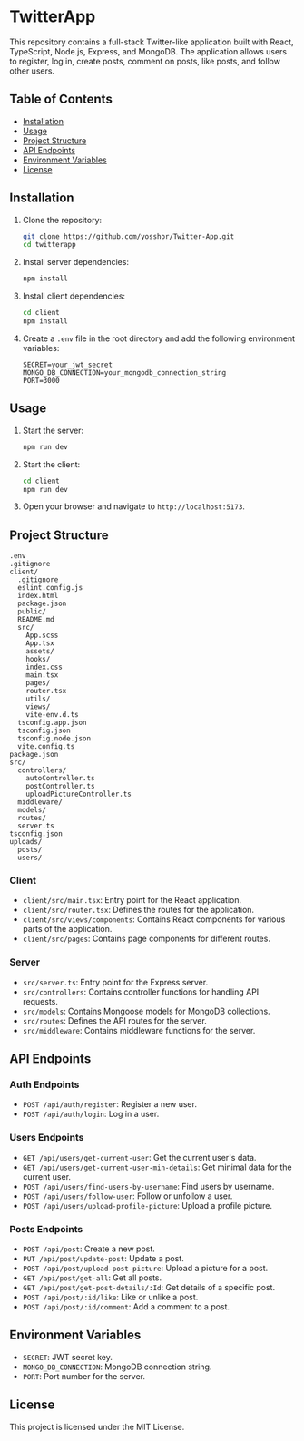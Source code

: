 # TwitterApp

This repository contains a full-stack Twitter-like application built with React, TypeScript, Node.js, Express, and MongoDB. The application allows users to register, log in, create posts, comment on posts, like posts, and follow other users.

## Table of Contents

- [Installation](#installation)
- [Usage](#usage)
- [Project Structure](#project-structure)
- [API Endpoints](#api-endpoints)
- [Environment Variables](#environment-variables)
- [License](#license)

## Installation

1. Clone the repository:

    ```sh
    git clone https://github.com/yosshor/Twitter-App.git 
    cd twitterapp
    ```

2. Install server dependencies:

    ```sh
    npm install
    ```

3. Install client dependencies:

    ```sh
    cd client
    npm install
    ```

4. Create a `.env` file in the root directory and add the following environment variables:

    ```env
    SECRET=your_jwt_secret
    MONGO_DB_CONNECTION=your_mongodb_connection_string
    PORT=3000
    ```

## Usage

1. Start the server:

    ```sh
    npm run dev
    ```

2. Start the client:

    ```sh
    cd client
    npm run dev
    ```

3. Open your browser and navigate to `http://localhost:5173`.

## Project Structure

```plaintext
.env
.gitignore
client/
  .gitignore
  eslint.config.js
  index.html
  package.json
  public/
  README.md
  src/
    App.scss
    App.tsx
    assets/
    hooks/
    index.css
    main.tsx
    pages/
    router.tsx
    utils/
    views/
    vite-env.d.ts
  tsconfig.app.json
  tsconfig.json
  tsconfig.node.json
  vite.config.ts
package.json
src/
  controllers/
    autoController.ts
    postController.ts
    uploadPictureController.ts
  middleware/
  models/
  routes/
  server.ts
tsconfig.json
uploads/
  posts/
  users/
```

### Client

- `client/src/main.tsx`: Entry point for the React application.
- `client/src/router.tsx`: Defines the routes for the application.
- `client/src/views/components`: Contains React components for various parts of the application.
- `client/src/pages`: Contains page components for different routes.

### Server

- `src/server.ts`: Entry point for the Express server.
- `src/controllers`: Contains controller functions for handling API requests.
- `src/models`: Contains Mongoose models for MongoDB collections.
- `src/routes`: Defines the API routes for the server.
- `src/middleware`: Contains middleware functions for the server.

## API Endpoints

### Auth Endpoints

- `POST /api/auth/register`: Register a new user.
- `POST /api/auth/login`: Log in a user.

### Users Endpoints

- `GET /api/users/get-current-user`: Get the current user's data.
- `GET /api/users/get-current-user-min-details`: Get minimal data for the current user.
- `POST /api/users/find-users-by-username`: Find users by username.
- `POST /api/users/follow-user`: Follow or unfollow a user.
- `POST /api/users/upload-profile-picture`: Upload a profile picture.

### Posts Endpoints

- `POST /api/post`: Create a new post.
- `PUT /api/post/update-post`: Update a post.
- `POST /api/post/upload-post-picture`: Upload a picture for a post.
- `GET /api/post/get-all`: Get all posts.
- `GET /api/post/get-post-details/:Id`: Get details of a specific post.
- `POST /api/post/:id/like`: Like or unlike a post.
- `POST /api/post/:id/comment`: Add a comment to a post.

## Environment Variables

- `SECRET`: JWT secret key.
- `MONGO_DB_CONNECTION`: MongoDB connection string.
- `PORT`: Port number for the server.



## License

This project is licensed under the MIT License.

